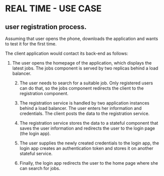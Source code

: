 # REAL TIME -  USE CASE

## user registration process. 

Assuming  that  user opens the phone, 
downloads the application and 
wants to test it for the first time.

 The client application would contact its back-end as follows:
   
 1. The user opens the homepage of the application, which displays the latest jobs. The jobs component is served by two replicas behind a load balancer.

    2. The user needs to search for a suitable job. Only registered users can do that, so the jobs component redirects the client to the registration component.

    3. The registration service is handled by two application instances behind a load balancer. The user enters her information and credentials. The client posts the data to the registration service.

    4. The registration service stores the data to a stateful component that saves the user information and redirects the user to the login page (the login app).

    5. The user supplies the newly created credentials to the login app, the login app creates an authentication token and stores it on another stateful service.

    6. Finally, the login app redirects the user to the home page where she can search for jobs.
